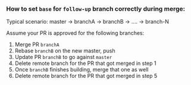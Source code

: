 ### How to set `base` for `follow-up` branch correctly during merge:

Typical scenario: master -> branchA -> branchB -> .... -> branch-N

Assume your PR is approved for the following branches:

1. Merge PR `branchA`
2. Rebase `branchB` on the new master, push
3. Update PR `branchB` to go against `master`
4. Delete remote branch for the PR that got merged in step 1
5. Once `branchB` finishes building, merge that one as well
6. Delete remote branch for the PR that got merged in step 5
